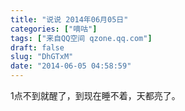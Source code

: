 ```yaml
---
title: "说说 2014年06月05日"
categories: ["嘀咕"]
tags: ["来自QQ空间 qzone.qq.com"]
draft: false
slug: "DhGTxM"
date: "2014-06-05 04:58:59"
---
```


1点不到就醒了，到现在睡不着，天都亮了。
